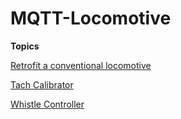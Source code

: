 # MQTT-Locomotive

**Topics**

[Retrofit a conventional locomotive](Documentation/Retrofit%20a%20Locomotive/README.md)

[Tach Calibrator](Documentation/TachCalibrator/README.md)

[Whistle Controller](Documentation/WhistleController/README.md)
